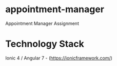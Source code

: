 # appointment-manager
Appointment Manager Assignment

# Technology Stack
Ionic 4 / Angular 7 - (https://ionicframework.com/)



